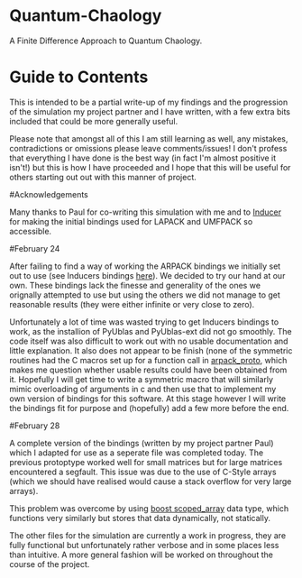 # Quantum-Chaology
A Finite Difference Approach to Quantum Chaology.

# Guide to Contents
This is intended to be a partial write-up of my findings and the progression of the simulation my project partner and I have written, with a few extra bits included that could be more generally useful.

Please note that amongst all of this I am still learning as well, any mistakes, contradictions or omissions please leave comments/issues! I don't profess that everything I have done is the best way (in fact I'm almost positive it isn't!) but this is how I have proceeded and I hope that this will be  useful for others starting out out with this manner of project.

#Acknowledgements

Many thanks to Paul for co-writing this simulation with me and to [Inducer](https://github.com/inducer) for making the initial bindings used for LAPACK and UMFPACK so accessible.

#February 24

After failing to find a way of working the ARPACK bindings we initially set out to use (see Inducers bindings [here]( https://github.com/inducer/arpack/blob/master/CPLUSPLUS/arpack.hpp)). We decided to try our hand at our own. These bindings lack the finesse and generality of the ones we orignally attempted to use but using the others we did not manage to get reasonable results (they were either infinite or very close to zero).

Unfortunately a lot of time was wasted trying to get Inducers bindings to work, as the installion of PyUblas and PyUblas-ext did not go smoothly. The code itself was also difficult to work out with no usable documentation and little explanation. It also does not appear to be finish (none of the symmetric routines had the C macros set up for a function call in [arpack_proto](https://github.com/inducer/arpack/blob/master/CPLUSPLUS/arpack_proto.hpp), which makes me question whether usable results could have been obtained from it. Hopefully I will get time to write a symmetric macro that will similarly mimic overloading of arguments in c and then use that to implement my own version of bindings for this software. At this stage however I will write the bindings fit for purpose and (hopefully) add a few more before the end.


#February 28

A complete version of the bindings (written by my project partner Paul) which I adapted for use as a seperate file was completed today. The previous protoptype worked well for small matrices but for large matrices encountered a segfault. This issue was due to the use of C-Style arrays (which we should have realised would cause a stack overflow for very large arrays). 

This problem was overcome by using [boost scoped_array](http://www.boost.org/doc/libs/1_57_0/libs/smart_ptr/scoped_array.htm) data type, which functions very similarly but stores that data dynamically, not statically.

The other files for the simulation are currently a work in progress, they are fully functional but unfortunately rather verbose and in some places less than intuitive. A more general fashion will be worked on throughout the course of the project.
